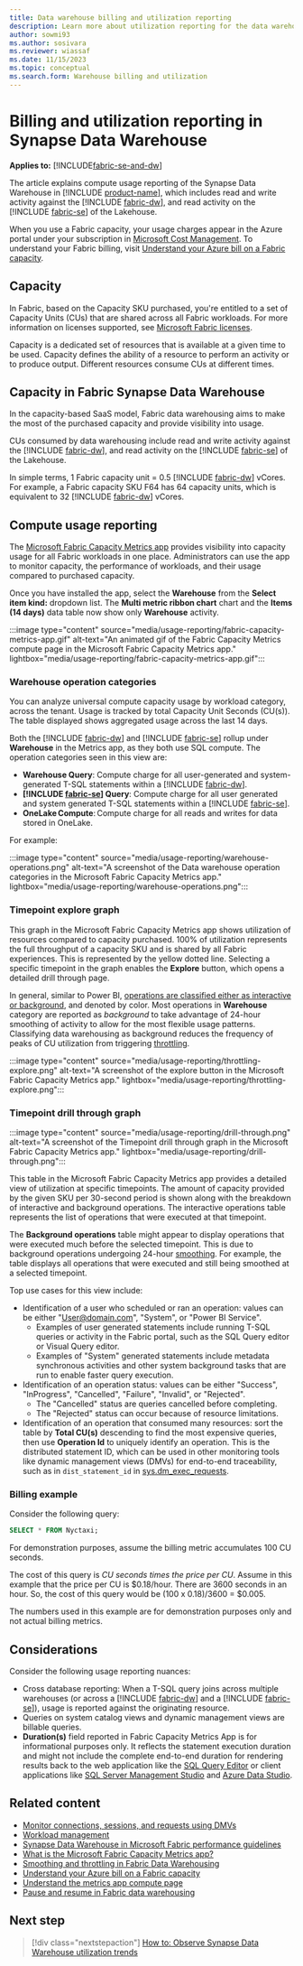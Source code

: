 ```yaml
---
title: Data warehouse billing and utilization reporting
description: Learn more about utilization reporting for the data warehouse, including capacity and compute usage reporting.
author: sowmi93
ms.author: sosivara
ms.reviewer: wiassaf
ms.date: 11/15/2023
ms.topic: conceptual
ms.search.form: Warehouse billing and utilization
---
```


# Billing and utilization reporting in Synapse Data Warehouse

**Applies to:** [!INCLUDE[fabric-se-and-dw](includes/applies-to-version/fabric-se-and-dw.md)]

The article explains compute usage reporting of the Synapse Data Warehouse in [!INCLUDE [product-name](../includes/product-name.md)], which includes read and write activity against the [!INCLUDE [fabric-dw](includes/fabric-dw.md)], and read activity on the [!INCLUDE [fabric-se](includes/fabric-se.md)] of the Lakehouse.

When you use a Fabric capacity, your usage charges appear in the Azure portal under your subscription in [Microsoft Cost Management](/azure/cost-management-billing/cost-management-billing-overview). To understand your Fabric billing, visit [Understand your Azure bill on a Fabric capacity](../enterprise/azure-billing.md).

## Capacity

In Fabric, based on the Capacity SKU purchased, you're entitled to a set of Capacity Units (CUs) that are shared across all Fabric workloads. For more information on licenses supported, see [Microsoft Fabric licenses](/fabric/enterprise/licenses).

Capacity is a dedicated set of resources that is available at a given time to be used. Capacity defines the ability of a resource to perform an activity or to produce output. Different resources consume CUs at different times.

## Capacity in Fabric Synapse Data Warehouse

In the capacity-based SaaS model, Fabric data warehousing aims to make the most of the purchased capacity and provide visibility into usage.

CUs consumed by data warehousing include read and write activity against the [!INCLUDE [fabric-dw](includes/fabric-dw.md)], and read activity on the [!INCLUDE [fabric-se](includes/fabric-se.md)] of the Lakehouse.

In simple terms, 1 Fabric capacity unit = 0.5 [!INCLUDE [fabric-dw](includes/fabric-dw.md)] vCores. For example, a Fabric capacity SKU F64 has 64 capacity units, which is equivalent to 32 [!INCLUDE [fabric-dw](includes/fabric-dw.md)] vCores.

## Compute usage reporting

The [Microsoft Fabric Capacity Metrics app](../enterprise/metrics-app.md) provides visibility into capacity usage for all Fabric workloads in one place. Administrators can use the app to monitor capacity, the performance of workloads, and their usage compared to purchased capacity.  

Once you have installed the app, select the **Warehouse** from the **Select item kind:** dropdown list. The **Multi metric ribbon chart** chart and the **Items (14 days)** data table now show only **Warehouse** activity.

:::image type="content" source="media/usage-reporting/fabric-capacity-metrics-app.gif" alt-text="An animated gif of the Fabric Capacity Metrics compute page in the Microsoft Fabric Capacity Metrics app." lightbox="media/usage-reporting/fabric-capacity-metrics-app.gif":::

### Warehouse operation categories

You can analyze universal compute capacity usage by workload category, across the tenant. Usage is tracked by total Capacity Unit Seconds (CU(s)). The table displayed shows aggregated usage across the last 14 days.

Both the [!INCLUDE [fabric-dw](includes/fabric-dw.md)] and [!INCLUDE [fabric-se](includes/fabric-se.md)] rollup under **Warehouse** in the Metrics app, as they both use SQL compute. The operation categories seen in this view are:

- **Warehouse Query**: Compute charge for all user-generated and system-generated T-SQL statements within a [!INCLUDE [fabric-dw](includes/fabric-dw.md)].
- **[!INCLUDE [fabric-se](includes/fabric-se.md)] Query**: Compute charge for all user generated and system generated T-SQL statements within a [!INCLUDE [fabric-se](includes/fabric-se.md)].
- **OneLake Compute**: Compute charge for all reads and writes for data stored in OneLake.

For example:

:::image type="content" source="media/usage-reporting/warehouse-operations.png" alt-text="A screenshot of the Data warehouse operation categories in the Microsoft Fabric Capacity Metrics app." lightbox="media/usage-reporting/warehouse-operations.png":::

### Timepoint explore graph

This graph in the Microsoft Fabric Capacity Metrics app shows utilization of resources compared to capacity purchased. 100% of utilization represents the full throughput of a capacity SKU and is shared by all Fabric experiences. This is represented by the yellow dotted line. Selecting a specific timepoint in the graph enables the **Explore** button, which opens a detailed drill through page.

In general, similar to Power BI, [operations are classified either as interactive or background](/power-bi/enterprise/service-premium-interactive-background-operations#operation-list), and denoted by color. Most operations in **Warehouse** category are reported as *background* to take advantage of 24-hour smoothing of activity to allow for the most flexible usage patterns. Classifying data warehousing as background reduces the frequency of peaks of CU utilization from triggering [throttling](compute-capacity-smoothing-throttling.md#throttling).

:::image type="content" source="media/usage-reporting/throttling-explore.png" alt-text="A screenshot of the explore button in the Microsoft Fabric Capacity Metrics app." lightbox="media/usage-reporting/throttling-explore.png":::

### Timepoint drill through graph

:::image type="content" source="media/usage-reporting/drill-through.png" alt-text="A screenshot of the Timepoint drill through graph in the Microsoft Fabric Capacity Metrics app." lightbox="media/usage-reporting/drill-through.png":::

This table in the Microsoft Fabric Capacity Metrics app provides a detailed view of utilization at specific timepoints. The amount of capacity provided by the given SKU per 30-second period is shown along with the breakdown of interactive and background operations. The interactive operations table represents the list of operations that were executed at that timepoint.

The **Background operations** table might appear to display operations that were executed much before the selected timepoint. This is due to background operations undergoing 24-hour [smoothing](/fabric/data-warehouse/compute-capacity-smoothing-throttling). For example, the table displays all operations that were executed and still being smoothed at a selected timepoint.

Top use cases for this view include:

- Identification of a user who scheduled or ran an operation: values can be either "User@domain.com", "System", or "Power BI Service".
    - Examples of user generated statements include running T-SQL queries or activity in the Fabric portal, such as the SQL Query editor or Visual Query editor.
    - Examples of "System" generated statements include metadata synchronous activities and other system background tasks that are run to enable faster query execution.
- Identification of an operation status: values can be either "Success", "InProgress", "Cancelled", "Failure", "Invalid", or "Rejected".
    - The "Cancelled" status are queries cancelled before completing.
    - The "Rejected" status can occur because of resource limitations.
- Identification of an operation that consumed many resources: sort the table by **Total CU(s)** descending to find the most expensive queries, then use **Operation Id** to uniquely identify an operation. This is the distributed statement ID, which can be used in other monitoring tools like dynamic management views (DMVs) for end-to-end traceability, such as in `dist_statement_id` in [sys.dm_exec_requests](/sql/relational-databases/system-dynamic-management-views/sys-dm-exec-requests-transact-sql?view=fabric&preserve-view=true).

### Billing example

Consider the following query:

```sql
SELECT * FROM Nyctaxi;
```

For demonstration purposes, assume the billing metric accumulates 100 CU seconds.

The cost of this query is *CU seconds times the price per CU*. Assume in this example that the price per CU is $0.18/hour. There are 3600 seconds in an hour. So, the cost of this query would be (100 x 0.18)/3600 = $0.005.

The numbers used in this example are for demonstration purposes only and not actual billing metrics.

## Considerations

Consider the following usage reporting nuances:

- Cross database reporting: When a T-SQL query joins across multiple warehouses (or across a [!INCLUDE [fabric-dw](includes/fabric-dw.md)] and a [!INCLUDE [fabric-se](includes/fabric-se.md)]), usage is reported against the originating resource.
- Queries on system catalog views and dynamic management views are billable queries.
- **Duration(s)** field reported in Fabric Capacity Metrics App is for informational purposes only. It reflects the statement execution duration and might not include the complete end-to-end duration for rendering results back to the web application like the [SQL Query Editor](sql-query-editor.md) or client applications like [SQL Server Management Studio](/sql/ssms/download-sql-server-management-studio-ssms) and [Azure Data Studio](/sql/azure-data-studio/download-azure-data-studio).

## Related content

- [Monitor connections, sessions, and requests using DMVs](monitor-using-dmv.md)
- [Workload management](workload-management.md)
- [Synapse Data Warehouse in Microsoft Fabric performance guidelines](guidelines-warehouse-performance.md)
- [What is the Microsoft Fabric Capacity Metrics app?](../enterprise/metrics-app.md)
- [Smoothing and throttling in Fabric Data Warehousing](compute-capacity-smoothing-throttling.md)
- [Understand your Azure bill on a Fabric capacity](../enterprise/azure-billing.md)
- [Understand the metrics app compute page](../enterprise/metrics-app-compute-page.md)
- [Pause and resume in Fabric data warehousing](pause-resume.md)

## Next step

> [!div class="nextstepaction"]
> [How to: Observe Synapse Data Warehouse utilization trends](how-to-observe-utilization.md)
